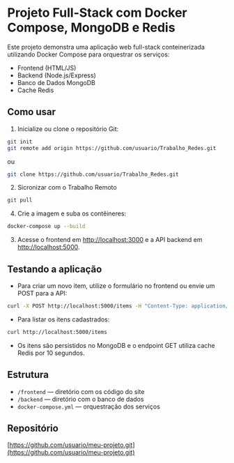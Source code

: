 # Projeto Full-Stack com Docker Compose, MongoDB e Redis

Este projeto demonstra uma aplicação web full-stack conteinerizada utilizando Docker Compose para orquestrar os serviços:
- Frontend (HTML/JS)
- Backend (Node.js/Express)
- Banco de Dados MongoDB
- Cache Redis

## Como usar

1. Inicialize ou clone o repositório Git:

```bash
git init
git remote add origin https://github.com/usuario/Trabalho_Redes.git
```
ou 

```bash
git clone https://github.com/usuario/Trabalho_Redes.git
```
2. Sicronizar com o Trabalho Remoto
  
```bash
git pull
```

4.  Crie a imagem e suba os contêineres:

```bash
docker-compose up --build
```

3. Acesse o frontend em [http://localhost:3000](http://localhost:3000) e a API backend em [http://localhost:5000](http://localhost:5000).

## Testando a aplicação

- Para criar um novo item, utilize o formulário no frontend ou envie um POST para a API:

```bash
curl -X POST http://localhost:5000/items -H "Content-Type: application/json" -d '{"name": "Exemplo"}'
```

- Para listar os itens cadastrados:

```bash
curl http://localhost:5000/items
```

- Os itens são persistidos no MongoDB e o endpoint GET utiliza cache Redis por 10 segundos.

## Estrutura
- `/frontend` — diretório com os código do site
- `/backend` — diretório com o banco de dados
- `docker-compose.yml` — orquestração dos serviços

## Repositório
[https://github.com/usuario/meu-projeto.git](https://github.com/usuario/meu-projeto.git)
